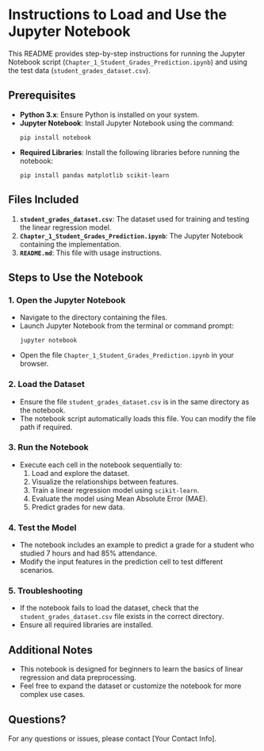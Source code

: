 
# Instructions to Load and Use the Jupyter Notebook

This README provides step-by-step instructions for running the Jupyter Notebook script (`Chapter_1_Student_Grades_Prediction.ipynb`) and using the test data (`student_grades_dataset.csv`).

## Prerequisites
- **Python 3.x**: Ensure Python is installed on your system.
- **Jupyter Notebook**: Install Jupyter Notebook using the command:
  ```
  pip install notebook
  ```
- **Required Libraries**: Install the following libraries before running the notebook:
  ```
  pip install pandas matplotlib scikit-learn
  ```

## Files Included
1. **`student_grades_dataset.csv`**: The dataset used for training and testing the linear regression model.
2. **`Chapter_1_Student_Grades_Prediction.ipynb`**: The Jupyter Notebook containing the implementation.
3. **`README.md`**: This file with usage instructions.

## Steps to Use the Notebook

### 1. Open the Jupyter Notebook
- Navigate to the directory containing the files.
- Launch Jupyter Notebook from the terminal or command prompt:
  ```
  jupyter notebook
  ```
- Open the file `Chapter_1_Student_Grades_Prediction.ipynb` in your browser.

### 2. Load the Dataset
- Ensure the file `student_grades_dataset.csv` is in the same directory as the notebook.
- The notebook script automatically loads this file. You can modify the file path if required.

### 3. Run the Notebook
- Execute each cell in the notebook sequentially to:
  1. Load and explore the dataset.
  2. Visualize the relationships between features.
  3. Train a linear regression model using `scikit-learn`.
  4. Evaluate the model using Mean Absolute Error (MAE).
  5. Predict grades for new data.

### 4. Test the Model
- The notebook includes an example to predict a grade for a student who studied 7 hours and had 85% attendance. 
- Modify the input features in the prediction cell to test different scenarios.

### 5. Troubleshooting
- If the notebook fails to load the dataset, check that the `student_grades_dataset.csv` file exists in the correct directory.
- Ensure all required libraries are installed.

## Additional Notes
- This notebook is designed for beginners to learn the basics of linear regression and data preprocessing.
- Feel free to expand the dataset or customize the notebook for more complex use cases.

## Questions?
For any questions or issues, please contact [Your Contact Info].
